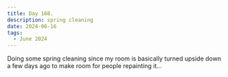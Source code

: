 ```yaml
---
title: Day 168.
description: spring cleaning
date: 2024-06-16
tags: 
  - June 2024
---
```


Doing some spring cleaning since my room is basically turned upside down a few days ago to make room for people repainting it...